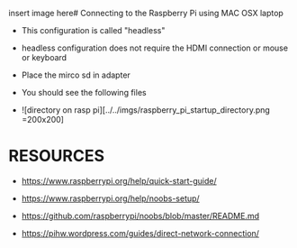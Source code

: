 insert image here#  Connecting to the Raspberry Pi using MAC OSX laptop

*  This configuration is called "headless"

  *  headless configuration does not require the HDMI connection or mouse or keyboard

*  Place the mirco sd in adapter

*  You should see the following files

*  ![directory on rasp pi][../../imgs/raspberry_pi_startup_directory.png =200x200]

#  RESOURCES

*  https://www.raspberrypi.org/help/quick-start-guide/

*  https://www.raspberrypi.org/help/noobs-setup/

*  https://github.com/raspberrypi/noobs/blob/master/README.md

*  https://pihw.wordpress.com/guides/direct-network-connection/

